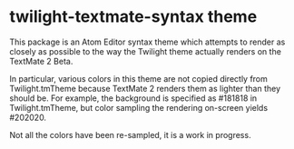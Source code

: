 # twilight-textmate-syntax theme

This package is an Atom Editor syntax theme which attempts to render as closely as possible to the way the Twilight theme actually renders on the TextMate 2 Beta.

In particular, various colors in this theme are not copied directly from Twilight.tmTheme because TextMate 2 renders them as lighter than they should be. For example, the background is specified as #181818 in Twilight.tmTheme, but color sampling the rendering on-screen yields #202020.

Not all the colors have been re-sampled, it is a work in progress.